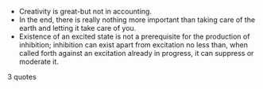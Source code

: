  - Creativity is great-but not in accounting.
 - In the end, there is really nothing more important than taking care of the earth and letting it take care of you.
 - Existence of an excited state is not a prerequisite for the production of inhibition; inhibition can exist apart from excitation no less than, when called forth against an excitation already in progress, it can suppress or moderate it.

3 quotes